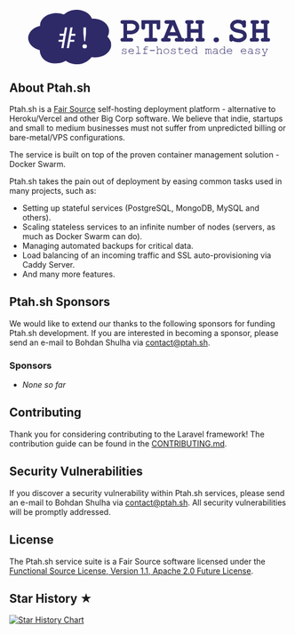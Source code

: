 <p align="center"><a href="https://ptah.sh" target="_blank"><svg width="435.54727" viewBox="0 0 326.66045 73.612935" height="98.150581" preserveAspectRatio="xMidYMid" id="svg96" xmlns="http://www.w3.org/2000/svg" class="mb-8" xmlns:svg="http://www.w3.org/2000/svg"><defs id="defs3"><clipPath id="abc55ae4a8"><path d="M 0.25,5.222656 H 112.67969 V 78.835938 H 0.25 Z m 0,0" clip-rule="nonzero" id="path2"></path></clipPath><clipPath id="3575eb23c2"><path d="m 63.9375,5.222656 c 1.230469,0 2.46875,0 3.695312,0 9.792969,1.230469 15.910157,5.324219 18.695313,12.019532 16.320315,-0.890626 28.187505,11.769531 20.957035,24.199218 2.40625,2.609375 4.41015,5.53125 5.13672,9.453125 0,1.121094 0,2.242188 0,3.363281 -2.16016,9.980469 -11.45313,16.722657 -26.707036,14.90625 -3.921875,5.125 -10.90625,10.257813 -21.773438,9.617188 -5.617187,-0.335938 -9.523437,-2.285156 -12.945312,-4.652344 -3.605469,1.96875 -7.507813,3.511719 -13.148438,3.527344 C 24.804688,77.6875 16.078125,70.105469 15.863281,59.710938 7.476562,57.277344 1.796875,52.738281 0.25,44.96875 c 0,-1.125 0,-2.25 0,-3.367188 C 1.957031,33.902344 7.328125,29.066406 16.273438,27.019531 15.734375,14.03125 33.625,5.917969 48.324219,11.636719 51.820312,8.808594 56.773438,5.722656 63.9375,5.222656 Z m 0,0" clip-rule="nonzero" id="path3"></path></clipPath></defs><g clip-path="url(#abc55ae4a8)" id="g6" style="fill: rgb(46, 42, 104); fill-opacity: 1;" transform="translate(-0.25048828,-5.2226563)"><g clip-path="url(#3575eb23c2)" id="g5" style="fill: rgb(46, 42, 104); fill-opacity: 1;"><path id="path5" style="display: inline; fill: rgb(46, 42, 104); fill-opacity: 1;" d="M 0.25048828,5.2221679 V 78.836425 H 112.39453 V 5.2221679 Z M 49.895508,29.094726 h 2.90625 l -4.905762,27.890625 h -2.922363 l 1.516113,-8.625 h -5.266113 v -2.641113 h 5.749511 l 0.922852,-5.358398 h -5.235352 v -2.625 h 5.71875 z m 7.343261,0 h 2.922363 l -1.516113,8.641114 h 5.266113 v 2.625 h -5.749511 l -0.922852,5.358398 h 5.235352 v 2.641113 h -5.704102 l -1.530762,8.625 h -2.906249 z m 17.541504,0 h 3.515625 v 8.109375 l -1.125,10.469239 H 75.88916 L 74.780273,37.204101 Z m 1.749023,22.734375 c 1.093749,0 1.859376,0.229981 2.296875,0.687012 0.4375,0.449219 0.65625,1.024415 0.65625,1.719727 v 0.717773 c 0,0.687499 -0.21875,1.262696 -0.65625,1.719727 -0.437499,0.445311 -1.203126,0.670898 -2.296875,0.670898 -1.093748,0 -1.859375,-0.225587 -2.296875,-0.670898 -0.437499,-0.457031 -0.65625,-1.032228 -0.65625,-1.719727 V 54.23584 c 0,-0.695312 0.218751,-1.270508 0.65625,-1.719727 0.4375,-0.457031 1.203127,-0.687012 2.296875,-0.687012 z"></path></g></g><g fill="#2e2a68" fill-opacity="1" id="g9" transform="translate(-0.25048828,-5.2226563)"><g transform="translate(121.81982,48.254532)" id="g8"><g id="g7"><path d="m 28.375,-19.65625 c 0,1.667969 -0.476562,3.246094 -1.421875,4.734375 -0.949219,1.492187 -2.304687,2.695313 -4.0625,3.609375 -1.761719,0.90625 -3.789063,1.359375 -6.078125,1.359375 H 11.953125 V -4.90625 H 17.5 c 0.882812,0 1.550781,0.246094 2,0.734375 0.457031,0.492187 0.6875,1.0625 0.6875,1.71875 0,0.554687 -0.214844,1.101563 -0.640625,1.640625 C 19.128906,-0.269531 18.476562,0 17.59375,0 H 5.640625 C 4.753906,0 4.097656,-0.25 3.671875,-0.75 3.242188,-1.257812 3.03125,-1.828125 3.03125,-2.453125 c 0,-0.613281 0.210938,-1.175781 0.640625,-1.6875 C 4.097656,-4.648438 4.738281,-4.90625 5.59375,-4.90625 H 7.0625 v -19.203125 h -1.375 c -0.886719,0 -1.554688,-0.242187 -2,-0.734375 -0.4375,-0.5 -0.65625,-1.085938 -0.65625,-1.765625 0,-0.59375 0.203125,-1.140625 0.609375,-1.640625 0.414063,-0.507812 1.097656,-0.765625 2.046875,-0.765625 h 12.109375 c 1.863281,0 3.601563,0.375 5.21875,1.125 1.613281,0.75 2.910156,1.828125 3.890625,3.234375 0.976562,1.40625 1.46875,3.074219 1.46875,5 z m -4.890625,-0.140625 c 0,-1.34375 -0.574219,-2.394531 -1.71875,-3.15625 -1.148437,-0.769531 -2.46875,-1.15625 -3.96875,-1.15625 h -5.84375 v 9.25 h 4.71875 c 1.789063,0 3.375,-0.445313 4.75,-1.34375 1.375,-0.894531 2.0625,-2.09375 2.0625,-3.59375 z m 0,0" id="path6"></path></g></g></g><g fill="#2e2a68" fill-opacity="1" id="g12" transform="translate(-0.25048828,-5.2226563)"><g transform="translate(151.22303,48.254532)" id="g11"><g id="g10"><path d="m 27.34375,-19.109375 c 0,1.179687 -0.273438,1.964844 -0.8125,2.359375 -0.53125,0.386719 -1.074219,0.578125 -1.625,0.578125 -0.429688,0 -0.824219,-0.101563 -1.1875,-0.3125 -0.355469,-0.21875 -0.632812,-0.488281 -0.828125,-0.8125 l -0.04687,-0.04687 c -0.261719,-0.363281 -0.390625,-0.988281 -0.390625,-1.875 v -4.890625 h -5.34375 v 19.20312 h 3.53125 c 0.875,0 1.507813,0.117188 1.90625,0.34375 l 0.04687,0.046875 c 0.195312,0.136719 0.425781,0.402344 0.6875,0.796875 0.257812,0.386719 0.390625,0.808594 0.390625,1.265625 0,0.59375 -0.203125,1.152344 -0.609375,1.671875 C 22.65625,-0.257812 21.878906,0 20.734375,0 H 8.625 C 7.476562,0 6.691406,-0.242188 6.265625,-0.734375 c -0.417969,-0.488281 -0.625,-1.0625 -0.625,-1.71875 0,-0.613281 0.203125,-1.175781 0.609375,-1.6875 0.40625,-0.507813 1.179688,-0.765625 2.328125,-0.765625 h 3.625 v -19.203125 h -5.34375 v 4.890625 c 0,0.886719 -0.117187,1.527344 -0.34375,1.921875 L 6.46875,-17.25 c -0.125,0.199219 -0.386719,0.429688 -0.78125,0.6875 -0.398438,0.261719 -0.824219,0.390625 -1.28125,0.390625 -0.585938,0 -1.140625,-0.203125 -1.671875,-0.609375 -0.523437,-0.414062 -0.78125,-1.210938 -0.78125,-2.390625 v -9.84375 H 27.34375 Z m 0,0" id="path9"></path></g></g></g><g fill="#2e2a68" fill-opacity="1" id="g15" transform="translate(-0.25048828,-5.2226563)"><g transform="translate(180.62623,48.254532)" id="g14"><g id="g13"><path d="m 27.25,-4.90625 h 0.546875 c 1.007813,0 1.734375,0.246094 2.171875,0.734375 0.445312,0.492187 0.671875,1.0625 0.671875,1.71875 0,0.523437 -0.199219,1.0625 -0.59375,1.625 C 29.648438,-0.273438 28.976562,0 28.03125,0 H 20.1875 C 19.207031,0 18.515625,-0.269531 18.109375,-0.8125 17.703125,-1.351562 17.5,-1.898438 17.5,-2.453125 c 0,-0.519531 0.1875,-1.054687 0.5625,-1.609375 0.375,-0.5625 1.082031,-0.84375 2.125,-0.84375 h 1.765625 L 20.78125,-7.890625 H 8.875 L 7.703125,-4.90625 H 9.5625 c 0.6875,0 1.289062,0.210938 1.8125,0.625 0.519531,0.40625 0.78125,1.015625 0.78125,1.828125 0,0.523437 -0.199219,1.0625 -0.59375,1.625 C 11.175781,-0.273438 10.523438,0 9.609375,0 H 1.5625 c -0.875,0 -1.515625,-0.25 -1.921875,-0.75 -0.414063,-0.507812 -0.625,-1.078125 -0.625,-1.703125 0,-0.8125 0.265625,-1.421875 0.796875,-1.828125 0.519531,-0.414062 1.101562,-0.625 1.75,-0.625 h 0.84375 l 7.6875,-19.203125 h -3.8125 c -0.792969,0 -1.433594,-0.21875 -1.921875,-0.65625 C 3.867188,-25.210938 3.625,-25.8125 3.625,-26.5625 c 0,-0.5625 0.203125,-1.109375 0.609375,-1.640625 0.414063,-0.539063 1.097656,-0.8125 2.046875,-0.8125 H 17.5 Z m -16.421875,-7.890625 h 7.9375 L 14.796875,-22.5 Z m 0,0" id="path12"></path></g></g></g><g fill="#2e2a68" fill-opacity="1" id="g18" transform="translate(-0.25048828,-5.2226563)"><g transform="translate(210.02944,48.254532)" id="g17"><g id="g16"><path d="m 13.71875,-26.5625 c 0,0.585938 -0.214844,1.140625 -0.640625,1.671875 -0.417969,0.523437 -1.101563,0.78125 -2.046875,0.78125 H 9.703125 v 7.203125 H 20.1875 v -7.203125 h -1.421875 c -0.980469,0 -1.667969,-0.285156 -2.0625,-0.859375 -0.386719,-0.570312 -0.578125,-1.101562 -0.578125,-1.59375 0,-0.5625 0.191406,-1.109375 0.578125,-1.640625 0.394531,-0.539063 1.066406,-0.8125 2.015625,-0.8125 H 25 c 0.882812,0 1.550781,0.246094 2,0.734375 0.457031,0.492188 0.6875,1.0625 0.6875,1.71875 0,0.6875 -0.21875,1.25 -0.65625,1.6875 -0.4375,0.4375 -1.085938,0.695312 -1.9375,0.765625 V -4.90625 h 0.9375 c 0.78125,0 1.414062,0.226562 1.90625,0.671875 0.488281,0.4375 0.734375,1.03125 0.734375,1.78125 0,0.554687 -0.199219,1.101563 -0.59375,1.640625 C 27.691406,-0.269531 27.054688,0 26.171875,0 h -7.40625 c -0.949219,0 -1.625,-0.269531 -2.03125,-0.8125 C 16.328125,-1.351562 16.125,-1.898438 16.125,-2.453125 c 0,-0.8125 0.257812,-1.421875 0.78125,-1.828125 0.519531,-0.414062 1.125,-0.625 1.8125,-0.625 h 1.46875 v -7.109375 H 9.703125 v 7.109375 h 1.328125 c 0.914062,0 1.59375,0.246094 2.03125,0.734375 0.4375,0.492187 0.65625,1.0625 0.65625,1.71875 0,0.523437 -0.203125,1.0625 -0.609375,1.625 C 12.703125,-0.273438 12.039062,0 11.125,0 h -7.25 c -0.855469,0 -1.523438,-0.234375 -2,-0.703125 -0.46875,-0.476563 -0.703125,-1.0625 -0.703125,-1.75 0,-0.71875 0.242187,-1.304687 0.734375,-1.765625 0.488281,-0.457031 1.113281,-0.6875 1.875,-0.6875 H 4.796875 V -24.109375 C 3.066406,-24.304688 2.203125,-25.125 2.203125,-26.5625 c 0,-0.59375 0.203125,-1.148438 0.609375,-1.671875 0.414062,-0.519531 1.097656,-0.78125 2.046875,-0.78125 h 6.125 c 0.84375,0 1.507813,0.226563 2,0.671875 0.488281,0.4375 0.734375,1.03125 0.734375,1.78125 z m 0,0" id="path15"></path></g></g></g><g fill="#2e2a68" fill-opacity="1" id="g21" transform="translate(-0.25048828,-5.2226563)"><g transform="translate(239.43265,48.254532)" id="g20"><g id="g19"><path d="m 14.859375,-5.734375 c 2.25,0 3.472656,1.09375 3.671875,3.28125 -0.105469,1.054687 -0.445312,1.855469 -1.015625,2.40625 -0.5625,0.550781 -1.449219,0.828125 -2.65625,0.828125 -1.117187,0 -2.011719,-0.292969 -2.6875,-0.875 -0.667969,-0.59375 -1,-1.378906 -1,-2.359375 0,-1.007813 0.332031,-1.804687 1,-2.390625 0.675781,-0.59375 1.570313,-0.890625 2.6875,-0.890625 z m 0,0" id="path18"></path></g></g></g><g fill="#2e2a68" fill-opacity="1" id="g24" transform="translate(-0.25048828,-5.2226563)"><g transform="translate(268.83586,48.254532)" id="g23"><g id="g22"><path d="m 14.703125,-29.75 c 2.519531,0 4.660156,0.574219 6.421875,1.71875 0.394531,-0.363281 0.722656,-0.609375 0.984375,-0.734375 0.257813,-0.132813 0.566406,-0.203125 0.921875,-0.203125 0.65625,0 1.226562,0.214844 1.71875,0.640625 0.488281,0.429687 0.734375,1.0625 0.734375,1.90625 v 4.703125 c 0,0.59375 -0.03125,1.015625 -0.09375,1.265625 -0.0625,0.242187 -0.179687,0.460937 -0.34375,0.65625 -0.523437,0.6875 -1.171875,1.03125 -1.953125,1.03125 -0.65625,0 -1.214844,-0.203125 -1.671875,-0.609375 -0.460937,-0.414062 -0.703125,-0.953125 -0.734375,-1.609375 -0.199219,-1.269531 -0.882812,-2.226563 -2.046875,-2.875 -1.15625,-0.65625 -2.453125,-0.984375 -3.890625,-0.984375 -1.5625,0 -2.914062,0.375 -4.046875,1.125 -1.125,0.75 -1.6875,1.648438 -1.6875,2.6875 0,1.835938 1.472656,3.042969 4.421875,3.625 l 1.90625,0.390625 c 2.25,0.460937 4.078125,0.917969 5.484375,1.375 1.40625,0.460937 2.710937,1.304687 3.921875,2.53125 1.207031,1.21875 1.8125,2.945313 1.8125,5.171875 0,1.960938 -0.574219,3.59375 -1.71875,4.90625 -1.136719,1.304688 -2.574219,2.257812 -4.3125,2.859375 -1.730469,0.601563 -3.460938,0.90625 -5.1875,0.90625 -2.75,0 -5.320312,-0.6523438 -7.703125,-1.953125 C 7.285156,-0.800781 6.96875,-0.5 6.6875,-0.3125 6.414062,-0.132812 6.066406,-0.046875 5.640625,-0.046875 5.046875,-0.046875 4.476562,-0.25 3.9375,-0.65625 3.40625,-1.070312 3.140625,-1.753906 3.140625,-2.703125 V -7.25 c 0,-0.945312 0.265625,-1.625 0.796875,-2.03125 0.539062,-0.414062 1.109375,-0.625 1.703125,-0.625 0.78125,0 1.347656,0.226562 1.703125,0.671875 0.363281,0.4375 0.578125,0.902344 0.640625,1.390625 0.132813,0.78125 0.601563,1.453125 1.40625,2.015625 0.800781,0.554687 1.722656,0.96875 2.765625,1.25 1.039062,0.273437 1.972656,0.40625 2.796875,0.40625 0.84375,0 1.785156,-0.128906 2.828125,-0.390625 1.050781,-0.257812 1.960938,-0.679688 2.734375,-1.265625 0.769531,-0.59375 1.15625,-1.328125 1.15625,-2.203125 0,-0.914062 -0.382813,-1.644531 -1.140625,-2.1875 -0.75,-0.539062 -1.609375,-0.929688 -2.578125,-1.171875 -0.960937,-0.25 -2.257813,-0.503906 -3.890625,-0.765625 -3.136719,-0.519531 -5.578125,-1.503906 -7.328125,-2.953125 -1.742187,-1.457031 -2.609375,-3.394531 -2.609375,-5.8125 0,-1.601563 0.460938,-3.082031 1.390625,-4.4375 0.925781,-1.363281 2.195313,-2.4375 3.8125,-3.21875 1.625,-0.78125 3.414063,-1.171875 5.375,-1.171875 z m 0,0" id="path21"></path></g></g></g><g fill="#2e2a68" fill-opacity="1" id="g27" transform="translate(-0.25048828,-5.2226563)"><g transform="translate(298.23907,48.254532)" id="g26"><g id="g25"><path d="m 13.71875,-26.5625 c 0,0.585938 -0.214844,1.140625 -0.640625,1.671875 -0.417969,0.523437 -1.101563,0.78125 -2.046875,0.78125 H 9.703125 v 7.203125 H 20.1875 v -7.203125 h -1.421875 c -0.980469,0 -1.667969,-0.285156 -2.0625,-0.859375 -0.386719,-0.570312 -0.578125,-1.101562 -0.578125,-1.59375 0,-0.5625 0.191406,-1.109375 0.578125,-1.640625 0.394531,-0.539063 1.066406,-0.8125 2.015625,-0.8125 H 25 c 0.882812,0 1.550781,0.246094 2,0.734375 0.457031,0.492188 0.6875,1.0625 0.6875,1.71875 0,0.6875 -0.21875,1.25 -0.65625,1.6875 -0.4375,0.4375 -1.085938,0.695312 -1.9375,0.765625 V -4.90625 h 0.9375 c 0.78125,0 1.414062,0.226562 1.90625,0.671875 0.488281,0.4375 0.734375,1.03125 0.734375,1.78125 0,0.554687 -0.199219,1.101563 -0.59375,1.640625 C 27.691406,-0.269531 27.054688,0 26.171875,0 h -7.40625 c -0.949219,0 -1.625,-0.269531 -2.03125,-0.8125 C 16.328125,-1.351562 16.125,-1.898438 16.125,-2.453125 c 0,-0.8125 0.257812,-1.421875 0.78125,-1.828125 0.519531,-0.414062 1.125,-0.625 1.8125,-0.625 h 1.46875 v -7.109375 H 9.703125 v 7.109375 h 1.328125 c 0.914062,0 1.59375,0.246094 2.03125,0.734375 0.4375,0.492187 0.65625,1.0625 0.65625,1.71875 0,0.523437 -0.203125,1.0625 -0.609375,1.625 C 12.703125,-0.273438 12.039062,0 11.125,0 h -7.25 c -0.855469,0 -1.523438,-0.234375 -2,-0.703125 -0.46875,-0.476563 -0.703125,-1.0625 -0.703125,-1.75 0,-0.71875 0.242187,-1.304687 0.734375,-1.765625 0.488281,-0.457031 1.113281,-0.6875 1.875,-0.6875 H 4.796875 V -24.109375 C 3.066406,-24.304688 2.203125,-25.125 2.203125,-26.5625 c 0,-0.59375 0.203125,-1.148438 0.609375,-1.671875 0.414062,-0.519531 1.097656,-0.78125 2.046875,-0.78125 h 6.125 c 0.84375,0 1.507813,0.226563 2,0.671875 0.488281,0.4375 0.734375,1.03125 0.734375,1.78125 z m 0,0" id="path24"></path></g></g></g><g fill="#2e2a68" fill-opacity="1" id="g30" transform="translate(-0.25048828,-5.2226563)"><g transform="translate(125.17347,64.613216)" id="g29"><g id="g28"><path d="m 4.734375,-6.90625 c 0.90625,0 1.632813,0.214844 2.1875,0.640625 0,-0.28125 0.113281,-0.421875 0.34375,-0.421875 0.101563,0 0.179687,0.042969 0.234375,0.125 0.050781,0.074219 0.078125,0.167969 0.078125,0.28125 v 1.171875 c 0,0.125 -0.027344,0.226563 -0.078125,0.296875 -0.054688,0.074219 -0.132812,0.109375 -0.234375,0.109375 -0.210937,0 -0.324219,-0.113281 -0.34375,-0.34375 -0.03125,-0.363281 -0.246094,-0.65625 -0.640625,-0.875 -0.398438,-0.226563 -0.902344,-0.34375 -1.515625,-0.34375 -0.617187,0 -1.125,0.117187 -1.53125,0.34375 -0.40625,0.230469 -0.609375,0.511719 -0.609375,0.84375 0,0.273437 0.140625,0.507813 0.421875,0.703125 0.289063,0.1875 0.640625,0.304688 1.046875,0.34375 L 5,-3.9375 c 1.164062,0.15625 1.941406,0.421875 2.328125,0.796875 0.394531,0.375 0.59375,0.804687 0.59375,1.28125 0,0.40625 -0.136719,0.773437 -0.40625,1.09375 -0.261719,0.324219 -0.632813,0.574219 -1.109375,0.75 C 5.9375,0.160156 5.398438,0.25 4.796875,0.25 c -1.011719,0 -1.84375,-0.25390625 -2.5,-0.765625 v 0.09375 C 2.296875,-0.140625 2.179688,0 1.953125,0 1.734375,0 1.625,-0.132812 1.625,-0.40625 v -1.390625 c 0,-0.269531 0.109375,-0.40625 0.328125,-0.40625 0.226563,0 0.34375,0.152344 0.34375,0.453125 0,0.375 0.238281,0.699219 0.71875,0.96875 0.488281,0.261719 1.078125,0.390625 1.765625,0.390625 0.707031,0 1.300781,-0.140625 1.78125,-0.421875 0.476562,-0.28125 0.71875,-0.628906 0.71875,-1.046875 0,-0.34375 -0.199219,-0.65625 -0.59375,-0.9375 C 6.300781,-3.078125 5.664062,-3.253906 4.78125,-3.328125 3.894531,-3.410156 3.289062,-3.53125 2.96875,-3.6875 2.664062,-3.820312 2.421875,-4.015625 2.234375,-4.265625 c -0.1875,-0.257813 -0.28125,-0.539063 -0.28125,-0.84375 0,-0.34375 0.117187,-0.648437 0.359375,-0.921875 0.238281,-0.28125 0.566406,-0.492188 0.984375,-0.640625 0.425781,-0.15625 0.90625,-0.234375 1.4375,-0.234375 z m 0,0" id="path27"></path></g></g></g><g fill="#2e2a68" fill-opacity="1" id="g33" transform="translate(-0.25048828,-5.2226563)"><g transform="translate(134.65553,64.613216)" id="g32"><g id="g31"><path d="m 4.671875,-6.90625 c 0.6875,0 1.3125,0.15625 1.875,0.46875 0.5625,0.3125 0.988281,0.742188 1.28125,1.28125 0.300781,0.542969 0.453125,1.199219 0.453125,1.96875 H 1.671875 c 0.113281,0.84375 0.460937,1.523438 1.046875,2.03125 0.59375,0.511719 1.328125,0.765625 2.203125,0.765625 0.476563,0 0.972656,-0.078125 1.484375,-0.234375 C 6.925781,-0.789062 7.363281,-1 7.71875,-1.25 7.8125,-1.332031 7.90625,-1.375 8,-1.375 c 0.082031,0 0.148438,0.03125 0.203125,0.09375 0.0625,0.0625 0.09375,0.136719 0.09375,0.21875 0,0.167969 -0.171875,0.355469 -0.515625,0.5625 C 7.445312,-0.289062 7.015625,-0.113281 6.484375,0.03125 5.953125,0.175781 5.429688,0.25 4.921875,0.25 c -0.71875,0 -1.375,-0.1640625 -1.96875,-0.484375 -0.59375,-0.332031 -1.0625,-0.785156 -1.40625,-1.359375 -0.34375,-0.570312 -0.515625,-1.203125 -0.515625,-1.890625 0,-0.625 0.160156,-1.195313 0.484375,-1.71875 0.320313,-0.53125 0.757813,-0.945313 1.3125,-1.25 0.550781,-0.300781 1.164063,-0.453125 1.84375,-0.453125 z m -3,3.0625 H 7.65625 C 7.53125,-4.550781 7.191406,-5.128906 6.640625,-5.578125 6.097656,-6.035156 5.4375,-6.265625 4.65625,-6.265625 c -0.761719,0 -1.414062,0.226563 -1.953125,0.671875 -0.542969,0.4375 -0.886719,1.023438 -1.03125,1.75 z m 0,0" id="path30"></path></g></g></g><g fill="#2e2a68" fill-opacity="1" id="g36" transform="translate(-0.25048828,-5.2226563)"><g transform="translate(144.1376,64.613216)" id="g35"><g id="g34"><path d="M 5.109375,-0.640625 H 7.6875 c 0.269531,0 0.40625,0.105469 0.40625,0.3125 C 8.09375,-0.109375 7.957031,0 7.6875,0 H 1.875 C 1.613281,0 1.484375,-0.109375 1.484375,-0.328125 c 0,-0.207031 0.128906,-0.3125 0.390625,-0.3125 H 4.453125 V -9.03125 H 2.5625 c -0.273438,0 -0.40625,-0.109375 -0.40625,-0.328125 0,-0.21875 0.132812,-0.328125 0.40625,-0.328125 h 2.546875 z m 0,0" id="path33"></path></g></g></g><g fill="#2e2a68" fill-opacity="1" id="g39" transform="translate(-0.25048828,-5.2226563)"><g transform="translate(153.61966,64.613216)" id="g38"><g id="g37"><path d="m 6.125,-9.6875 c 0.332031,0 0.703125,0.023438 1.109375,0.0625 0.40625,0.042969 0.75,0.089844 1.03125,0.140625 0.25,0.042969 0.375,0.152344 0.375,0.328125 0,0.085938 -0.03125,0.15625 -0.09375,0.21875 -0.0625,0.0625 -0.152344,0.09375 -0.265625,0.09375 -0.074219,0 -0.203125,-0.015625 -0.390625,-0.046875 C 7.828125,-8.898438 7.613281,-8.925781 7.25,-8.96875 6.894531,-9.007812 6.519531,-9.03125 6.125,-9.03125 c -0.574219,0 -1.015625,0.140625 -1.328125,0.421875 -0.304687,0.273437 -0.453125,0.574219 -0.453125,0.90625 V -6.6875 h 3.078125 c 0.257813,0 0.390625,0.109375 0.390625,0.328125 0,0.21875 -0.132812,0.328125 -0.390625,0.328125 H 4.34375 v 5.390625 h 2.875 c 0.28125,0 0.421875,0.105469 0.421875,0.3125 C 7.640625,-0.109375 7.5,0 7.21875,0 H 2.109375 C 1.828125,0 1.6875,-0.109375 1.6875,-0.328125 c 0,-0.207031 0.140625,-0.3125 0.421875,-0.3125 h 1.59375 V -6.03125 h -1.4375 c -0.28125,0 -0.421875,-0.109375 -0.421875,-0.328125 0,-0.21875 0.140625,-0.328125 0.421875,-0.328125 h 1.4375 v -1.03125 c 0,-0.332031 0.09375,-0.648438 0.28125,-0.953125 C 4.171875,-8.972656 4.445312,-9.21875 4.8125,-9.40625 5.175781,-9.59375 5.613281,-9.6875 6.125,-9.6875 Z m 0,0" id="path36"></path></g></g></g><g fill="#2e2a68" fill-opacity="1" id="g42" transform="translate(-0.25048828,-5.2226563)"><g transform="translate(163.10173,64.613216)" id="g41"><g id="g40"><path d="M 8.078125,-4 H 1.46875 v -0.9375 h 6.609375 z m 0,0" id="path39"></path></g></g></g><g fill="#2e2a68" fill-opacity="1" id="g45" transform="translate(-0.25048828,-5.2226563)"><g transform="translate(172.58379,64.613216)" id="g44"><g id="g43"><path d="m 2.640625,-5.703125 c 0.40625,-0.445313 0.796875,-0.757813 1.171875,-0.9375 0.382812,-0.1875 0.816406,-0.28125 1.296875,-0.28125 0.507813,0 0.953125,0.105469 1.328125,0.3125 0.382812,0.199219 0.675781,0.46875 0.875,0.8125 0.207031,0.34375 0.3125,0.703125 0.3125,1.078125 v 4.078125 h 0.75 c 0.28125,0 0.421875,0.105469 0.421875,0.3125 C 8.796875,-0.109375 8.65625,0 8.375,0 H 6.21875 C 5.9375,0 5.796875,-0.109375 5.796875,-0.328125 c 0,-0.207031 0.140625,-0.3125 0.421875,-0.3125 h 0.75 V -4.65625 c 0,-0.425781 -0.164062,-0.800781 -0.484375,-1.125 C 6.160156,-6.101562 5.6875,-6.265625 5.0625,-6.265625 c -0.324219,0 -0.601562,0.042969 -0.828125,0.125 -0.21875,0.085937 -0.40625,0.195313 -0.5625,0.328125 -0.148437,0.125 -0.335937,0.308594 -0.5625,0.546875 -0.09375,0.117187 -0.25,0.28125 -0.46875,0.5 v 4.125 h 0.78125 c 0.257813,0 0.390625,0.105469 0.390625,0.3125 C 3.8125,-0.109375 3.679688,0 3.421875,0 h -2.1875 C 0.972656,0 0.84375,-0.109375 0.84375,-0.328125 c 0,-0.207031 0.128906,-0.3125 0.390625,-0.3125 H 2 V -9.03125 H 1.09375 c -0.261719,0 -0.390625,-0.109375 -0.390625,-0.328125 0,-0.21875 0.128906,-0.328125 0.390625,-0.328125 h 1.546875 z m 0,0" id="path42"></path></g></g></g><g fill="#2e2a68" fill-opacity="1" id="g48" transform="translate(-0.25048828,-5.2226563)"><g transform="translate(182.06586,64.613216)" id="g47"><g id="g46"><path d="m 4.78125,-6.90625 c 0.644531,0 1.25,0.164062 1.8125,0.484375 0.5625,0.3125 1,0.746094 1.3125,1.296875 0.320312,0.542969 0.484375,1.136719 0.484375,1.78125 0,0.65625 -0.164063,1.261719 -0.484375,1.8125 -0.3125,0.542969 -0.75,0.976562 -1.3125,1.296875 C 6.03125,0.0859375 5.425781,0.25 4.78125,0.25 4.125,0.25 3.519531,0.0859375 2.96875,-0.234375 2.414062,-0.554688 1.972656,-0.988281 1.640625,-1.53125 1.316406,-2.082031 1.15625,-2.6875 1.15625,-3.34375 1.15625,-3.976562 1.316406,-4.570312 1.640625,-5.125 1.972656,-5.675781 2.414062,-6.109375 2.96875,-6.421875 3.519531,-6.742188 4.125,-6.90625 4.78125,-6.90625 Z m -2.984375,3.5625 c 0,0.542969 0.132813,1.039062 0.40625,1.484375 0.269531,0.449219 0.628906,0.808594 1.078125,1.078125 0.457031,0.261719 0.957031,0.390625 1.5,0.390625 0.53125,0 1.019531,-0.128906 1.46875,-0.390625 C 6.707031,-1.050781 7.070312,-1.410156 7.34375,-1.859375 7.613281,-2.304688 7.75,-2.800781 7.75,-3.34375 7.75,-3.851562 7.617188,-4.332031 7.359375,-4.78125 7.097656,-5.226562 6.738281,-5.585938 6.28125,-5.859375 5.832031,-6.128906 5.335938,-6.265625 4.796875,-6.265625 c -0.554687,0 -1.058594,0.136719 -1.515625,0.40625 -0.460938,0.261719 -0.824219,0.617187 -1.09375,1.0625 -0.261719,0.449219 -0.390625,0.933594 -0.390625,1.453125 z m 0,0" id="path45"></path></g></g></g><g fill="#2e2a68" fill-opacity="1" id="g51" transform="translate(-0.25048828,-5.2226563)"><g transform="translate(191.54792,64.613216)" id="g50"><g id="g49"><path d="m 4.734375,-6.90625 c 0.90625,0 1.632813,0.214844 2.1875,0.640625 0,-0.28125 0.113281,-0.421875 0.34375,-0.421875 0.101563,0 0.179687,0.042969 0.234375,0.125 0.050781,0.074219 0.078125,0.167969 0.078125,0.28125 v 1.171875 c 0,0.125 -0.027344,0.226563 -0.078125,0.296875 -0.054688,0.074219 -0.132812,0.109375 -0.234375,0.109375 -0.210937,0 -0.324219,-0.113281 -0.34375,-0.34375 -0.03125,-0.363281 -0.246094,-0.65625 -0.640625,-0.875 -0.398438,-0.226563 -0.902344,-0.34375 -1.515625,-0.34375 -0.617187,0 -1.125,0.117187 -1.53125,0.34375 -0.40625,0.230469 -0.609375,0.511719 -0.609375,0.84375 0,0.273437 0.140625,0.507813 0.421875,0.703125 0.289063,0.1875 0.640625,0.304688 1.046875,0.34375 L 5,-3.9375 c 1.164062,0.15625 1.941406,0.421875 2.328125,0.796875 0.394531,0.375 0.59375,0.804687 0.59375,1.28125 0,0.40625 -0.136719,0.773437 -0.40625,1.09375 -0.261719,0.324219 -0.632813,0.574219 -1.109375,0.75 C 5.9375,0.160156 5.398438,0.25 4.796875,0.25 c -1.011719,0 -1.84375,-0.25390625 -2.5,-0.765625 v 0.09375 C 2.296875,-0.140625 2.179688,0 1.953125,0 1.734375,0 1.625,-0.132812 1.625,-0.40625 v -1.390625 c 0,-0.269531 0.109375,-0.40625 0.328125,-0.40625 0.226563,0 0.34375,0.152344 0.34375,0.453125 0,0.375 0.238281,0.699219 0.71875,0.96875 0.488281,0.261719 1.078125,0.390625 1.765625,0.390625 0.707031,0 1.300781,-0.140625 1.78125,-0.421875 0.476562,-0.28125 0.71875,-0.628906 0.71875,-1.046875 0,-0.34375 -0.199219,-0.65625 -0.59375,-0.9375 C 6.300781,-3.078125 5.664062,-3.253906 4.78125,-3.328125 3.894531,-3.410156 3.289062,-3.53125 2.96875,-3.6875 2.664062,-3.820312 2.421875,-4.015625 2.234375,-4.265625 c -0.1875,-0.257813 -0.28125,-0.539063 -0.28125,-0.84375 0,-0.34375 0.117187,-0.648437 0.359375,-0.921875 0.238281,-0.28125 0.566406,-0.492188 0.984375,-0.640625 0.425781,-0.15625 0.90625,-0.234375 1.4375,-0.234375 z m 0,0" id="path48"></path></g></g></g><g fill="#2e2a68" fill-opacity="1" id="g54" transform="translate(-0.25048828,-5.2226563)"><g transform="translate(201.02999,64.613216)" id="g53"><g id="g52"><path d="m 3.59375,-9.03125 c 0.207031,0 0.3125,0.132812 0.3125,0.390625 V -6.6875 h 3.5625 c 0.269531,0 0.40625,0.109375 0.40625,0.328125 0,0.21875 -0.136719,0.328125 -0.40625,0.328125 h -3.5625 v 4.359375 c 0,0.324219 0.140625,0.621094 0.421875,0.890625 0.289063,0.261719 0.734375,0.390625 1.328125,0.390625 0.445312,0 0.921875,-0.0625 1.421875,-0.1875 0.507813,-0.125 0.90625,-0.273437 1.1875,-0.453125 0.132813,-0.070312 0.222656,-0.109375 0.265625,-0.109375 0.09375,0 0.171875,0.039063 0.234375,0.109375 0.0625,0.0625 0.09375,0.136719 0.09375,0.21875 0,0.167969 -0.183594,0.335938 -0.546875,0.5 C 7.957031,-0.15625 7.523438,-0.0234375 7.015625,0.078125 6.515625,0.191406 6.0625,0.25 5.65625,0.25 5.132812,0.25 4.691406,0.160156 4.328125,-0.015625 c -0.355469,-0.1875 -0.625,-0.425781 -0.8125,-0.71875 C 3.335938,-1.023438 3.25,-1.332031 3.25,-1.65625 v -4.375 H 2.046875 C 1.765625,-6.03125 1.625,-6.140625 1.625,-6.359375 1.625,-6.578125 1.765625,-6.6875 2.046875,-6.6875 H 3.25 v -1.953125 c 0,-0.257813 0.113281,-0.390625 0.34375,-0.390625 z m 0,0" id="path51"></path></g></g></g><g fill="#2e2a68" fill-opacity="1" id="g57" transform="translate(-0.25048828,-5.2226563)"><g transform="translate(210.51205,64.613216)" id="g56"><g id="g55"><path d="m 4.671875,-6.90625 c 0.6875,0 1.3125,0.15625 1.875,0.46875 0.5625,0.3125 0.988281,0.742188 1.28125,1.28125 0.300781,0.542969 0.453125,1.199219 0.453125,1.96875 H 1.671875 c 0.113281,0.84375 0.460937,1.523438 1.046875,2.03125 0.59375,0.511719 1.328125,0.765625 2.203125,0.765625 0.476563,0 0.972656,-0.078125 1.484375,-0.234375 C 6.925781,-0.789062 7.363281,-1 7.71875,-1.25 7.8125,-1.332031 7.90625,-1.375 8,-1.375 c 0.082031,0 0.148438,0.03125 0.203125,0.09375 0.0625,0.0625 0.09375,0.136719 0.09375,0.21875 0,0.167969 -0.171875,0.355469 -0.515625,0.5625 C 7.445312,-0.289062 7.015625,-0.113281 6.484375,0.03125 5.953125,0.175781 5.429688,0.25 4.921875,0.25 c -0.71875,0 -1.375,-0.1640625 -1.96875,-0.484375 -0.59375,-0.332031 -1.0625,-0.785156 -1.40625,-1.359375 -0.34375,-0.570312 -0.515625,-1.203125 -0.515625,-1.890625 0,-0.625 0.160156,-1.195313 0.484375,-1.71875 0.320313,-0.53125 0.757813,-0.945313 1.3125,-1.25 0.550781,-0.300781 1.164063,-0.453125 1.84375,-0.453125 z m -3,3.0625 H 7.65625 C 7.53125,-4.550781 7.191406,-5.128906 6.640625,-5.578125 6.097656,-6.035156 5.4375,-6.265625 4.65625,-6.265625 c -0.761719,0 -1.414062,0.226563 -1.953125,0.671875 -0.542969,0.4375 -0.886719,1.023438 -1.03125,1.75 z m 0,0" id="path54"></path></g></g></g><g fill="#2e2a68" fill-opacity="1" id="g60" transform="translate(-0.25048828,-5.2226563)"><g transform="translate(219.99412,64.613216)" id="g59"><g id="g58"><path d="m 7.953125,-0.640625 h 0.90625 c 0.257813,0 0.390625,0.105469 0.390625,0.3125 C 9.25,-0.109375 9.117188,0 8.859375,0 h -1.5625 L 7.3125,-1.25 7.28125,-1.28125 C 6.539062,-0.257812 5.585938,0.25 4.421875,0.25 3.816406,0.25 3.25,0.0859375 2.71875,-0.234375 2.1875,-0.554688 1.765625,-0.992188 1.453125,-1.546875 1.148438,-2.097656 1,-2.695312 1,-3.34375 1,-3.976562 1.148438,-4.570312 1.453125,-5.125 1.765625,-5.675781 2.1875,-6.109375 2.71875,-6.421875 3.25,-6.742188 3.820312,-6.90625 4.4375,-6.90625 c 0.695312,0 1.289062,0.179688 1.78125,0.53125 0.5,0.34375 0.851562,0.679688 1.0625,1 L 7.3125,-5.40625 7.296875,-9.03125 H 6.40625 C 6.132812,-9.03125 6,-9.140625 6,-9.359375 6,-9.578125 6.132812,-9.6875 6.40625,-9.6875 H 7.953125 Z M 1.65625,-3.34375 c 0,0.542969 0.125,1.039062 0.375,1.484375 0.257812,0.449219 0.601562,0.808594 1.03125,1.078125 0.4375,0.261719 0.90625,0.390625 1.40625,0.390625 0.519531,0 0.992188,-0.128906 1.421875,-0.390625 0.425781,-0.269531 0.765625,-0.628906 1.015625,-1.078125 0.257812,-0.445313 0.390625,-0.941406 0.390625,-1.484375 0,-0.519531 -0.125,-1.003906 -0.375,-1.453125 -0.25,-0.445313 -0.59375,-0.800781 -1.03125,-1.0625 -0.429687,-0.269531 -0.90625,-0.40625 -1.4375,-0.40625 -0.511719,0 -0.980469,0.136719 -1.40625,0.40625 -0.429687,0.273437 -0.765625,0.632813 -1.015625,1.078125 -0.25,0.449219 -0.375,0.929688 -0.375,1.4375 z m 0,0" id="path57"></path></g></g></g><g fill="#2e2a68" fill-opacity="1" id="g66" transform="translate(-0.25048828,-5.2226563)"><g transform="translate(238.95825,64.613216)" id="g65"><g id="g64"><path d="m 3.484375,-6.90625 c 0.644531,0 1.148437,0.355469 1.515625,1.0625 0.257812,-0.320312 0.53125,-0.578125 0.8125,-0.765625 0.289062,-0.195313 0.609375,-0.296875 0.953125,-0.296875 0.3125,0 0.59375,0.085938 0.84375,0.25 0.257813,0.167969 0.457031,0.386719 0.59375,0.65625 0.144531,0.261719 0.21875,0.527344 0.21875,0.796875 v 4.5625 H 9.03125 c 0.25,0 0.375,0.105469 0.375,0.3125 C 9.40625,-0.109375 9.273438,0 9.015625,0 H 7.78125 V -5.15625 C 7.78125,-5.4375 7.6875,-5.691406 7.5,-5.921875 7.3125,-6.148438 7.070312,-6.265625 6.78125,-6.265625 c -0.28125,0 -0.554688,0.105469 -0.8125,0.3125 -0.261719,0.210937 -0.539062,0.542969 -0.828125,1 v 4.3125 H 5.71875 c 0.269531,0 0.40625,0.105469 0.40625,0.3125 C 6.125,-0.109375 5.984375,0 5.703125,0 h -1.21875 v -5.109375 c 0,-0.28125 -0.09375,-0.539063 -0.28125,-0.78125 -0.1875,-0.25 -0.421875,-0.375 -0.703125,-0.375 -0.25,0 -0.511719,0.09375 -0.78125,0.28125 -0.261719,0.1875 -0.5625,0.53125 -0.90625,1.03125 v 4.3125 h 0.609375 c 0.25,0 0.375,0.105469 0.375,0.3125 C 2.796875,-0.109375 2.664062,0 2.40625,0 H 0.59375 C 0.320312,0 0.1875,-0.109375 0.1875,-0.328125 c 0,-0.207031 0.128906,-0.3125 0.390625,-0.3125 h 0.59375 V -6.03125 h -0.59375 c -0.125,0 -0.226563,-0.023438 -0.296875,-0.078125 -0.0625,-0.0625 -0.09375,-0.144531 -0.09375,-0.25 0,-0.21875 0.132812,-0.328125 0.40625,-0.328125 H 1.8125 v 0.65625 c 0.289062,-0.3125 0.566406,-0.535156 0.828125,-0.671875 0.269531,-0.132813 0.550781,-0.203125 0.84375,-0.203125 z m 0,0" id="path63"></path></g></g></g><g fill="#2e2a68" fill-opacity="1" id="g69" transform="translate(-0.25048828,-5.2226563)"><g transform="translate(248.44031,64.613216)" id="g68"><g id="g67"><path d="m 2.375,-6.453125 c 0.53125,-0.15625 0.96875,-0.269531 1.3125,-0.34375 0.351562,-0.070313 0.691406,-0.109375 1.015625,-0.109375 0.53125,0 0.992187,0.09375 1.390625,0.28125 0.394531,0.179688 0.691406,0.417969 0.890625,0.71875 0.207031,0.292969 0.3125,0.601562 0.3125,0.921875 v 4.34375 H 8.1875 c 0.28125,0 0.421875,0.105469 0.421875,0.3125 C 8.609375,-0.109375 8.46875,0 8.1875,0 H 6.640625 V -0.9375 C 5.703125,-0.144531 4.695312,0.25 3.625,0.25 2.882812,0.25 2.285156,0.0625 1.828125,-0.3125 1.367188,-0.6875 1.140625,-1.175781 1.140625,-1.78125 1.140625,-2.238281 1.28125,-2.644531 1.5625,-3 1.851562,-3.351562 2.253906,-3.628906 2.765625,-3.828125 3.273438,-4.023438 3.863281,-4.125 4.53125,-4.125 c 0.625,0 1.328125,0.078125 2.109375,0.234375 v -1.09375 c 0,-0.320313 -0.171875,-0.613281 -0.515625,-0.875 -0.335938,-0.269531 -0.820312,-0.40625 -1.453125,-0.40625 -0.46875,0 -1.164063,0.148437 -2.078125,0.4375 -0.042969,0.011719 -0.101562,0.03125 -0.171875,0.0625 -0.074219,0.023437 -0.136719,0.03125 -0.1875,0.03125 -0.085937,0 -0.15625,-0.03125 -0.21875,-0.09375 -0.0625,-0.0625 -0.09375,-0.144531 -0.09375,-0.25 0,-0.09375 0.035156,-0.164063 0.109375,-0.21875 0.070312,-0.0625 0.1875,-0.113281 0.34375,-0.15625 z M 1.796875,-1.78125 c 0,0.40625 0.160156,0.742188 0.484375,1 0.320312,0.261719 0.757812,0.390625 1.3125,0.390625 0.570312,0 1.09375,-0.113281 1.5625,-0.34375 0.476562,-0.226563 0.972656,-0.582031 1.484375,-1.0625 V -3.21875 c -0.5625,-0.175781 -1.292969,-0.265625 -2.1875,-0.265625 -0.792969,0.023437 -1.433594,0.1875 -1.921875,0.5 -0.492188,0.3125 -0.734375,0.714844 -0.734375,1.203125 z m 0,0" id="path66"></path></g></g></g><g fill="#2e2a68" fill-opacity="1" id="g72" transform="translate(-0.25048828,-5.2226563)"><g transform="translate(257.92237,64.613216)" id="g71"><g id="g70"><path d="m 7.953125,-0.640625 h 0.90625 c 0.257813,0 0.390625,0.105469 0.390625,0.3125 C 9.25,-0.109375 9.117188,0 8.859375,0 h -1.5625 L 7.3125,-1.25 7.28125,-1.28125 C 6.539062,-0.257812 5.585938,0.25 4.421875,0.25 3.816406,0.25 3.25,0.0859375 2.71875,-0.234375 2.1875,-0.554688 1.765625,-0.992188 1.453125,-1.546875 1.148438,-2.097656 1,-2.695312 1,-3.34375 1,-3.976562 1.148438,-4.570312 1.453125,-5.125 1.765625,-5.675781 2.1875,-6.109375 2.71875,-6.421875 3.25,-6.742188 3.820312,-6.90625 4.4375,-6.90625 c 0.695312,0 1.289062,0.179688 1.78125,0.53125 0.5,0.34375 0.851562,0.679688 1.0625,1 L 7.3125,-5.40625 7.296875,-9.03125 H 6.40625 C 6.132812,-9.03125 6,-9.140625 6,-9.359375 6,-9.578125 6.132812,-9.6875 6.40625,-9.6875 H 7.953125 Z M 1.65625,-3.34375 c 0,0.542969 0.125,1.039062 0.375,1.484375 0.257812,0.449219 0.601562,0.808594 1.03125,1.078125 0.4375,0.261719 0.90625,0.390625 1.40625,0.390625 0.519531,0 0.992188,-0.128906 1.421875,-0.390625 0.425781,-0.269531 0.765625,-0.628906 1.015625,-1.078125 0.257812,-0.445313 0.390625,-0.941406 0.390625,-1.484375 0,-0.519531 -0.125,-1.003906 -0.375,-1.453125 -0.25,-0.445313 -0.59375,-0.800781 -1.03125,-1.0625 -0.429687,-0.269531 -0.90625,-0.40625 -1.4375,-0.40625 -0.511719,0 -0.980469,0.136719 -1.40625,0.40625 -0.429687,0.273437 -0.765625,0.632813 -1.015625,1.078125 -0.25,0.449219 -0.375,0.929688 -0.375,1.4375 z m 0,0" id="path69"></path></g></g></g><g fill="#2e2a68" fill-opacity="1" id="g75" transform="translate(-0.25048828,-5.2226563)"><g transform="translate(267.40444,64.613216)" id="g74"><g id="g73"><path d="m 4.671875,-6.90625 c 0.6875,0 1.3125,0.15625 1.875,0.46875 0.5625,0.3125 0.988281,0.742188 1.28125,1.28125 0.300781,0.542969 0.453125,1.199219 0.453125,1.96875 H 1.671875 c 0.113281,0.84375 0.460937,1.523438 1.046875,2.03125 0.59375,0.511719 1.328125,0.765625 2.203125,0.765625 0.476563,0 0.972656,-0.078125 1.484375,-0.234375 C 6.925781,-0.789062 7.363281,-1 7.71875,-1.25 7.8125,-1.332031 7.90625,-1.375 8,-1.375 c 0.082031,0 0.148438,0.03125 0.203125,0.09375 0.0625,0.0625 0.09375,0.136719 0.09375,0.21875 0,0.167969 -0.171875,0.355469 -0.515625,0.5625 C 7.445312,-0.289062 7.015625,-0.113281 6.484375,0.03125 5.953125,0.175781 5.429688,0.25 4.921875,0.25 c -0.71875,0 -1.375,-0.1640625 -1.96875,-0.484375 -0.59375,-0.332031 -1.0625,-0.785156 -1.40625,-1.359375 -0.34375,-0.570312 -0.515625,-1.203125 -0.515625,-1.890625 0,-0.625 0.160156,-1.195313 0.484375,-1.71875 0.320313,-0.53125 0.757813,-0.945313 1.3125,-1.25 0.550781,-0.300781 1.164063,-0.453125 1.84375,-0.453125 z m -3,3.0625 H 7.65625 C 7.53125,-4.550781 7.191406,-5.128906 6.640625,-5.578125 6.097656,-6.035156 5.4375,-6.265625 4.65625,-6.265625 c -0.761719,0 -1.414062,0.226563 -1.953125,0.671875 -0.542969,0.4375 -0.886719,1.023438 -1.03125,1.75 z m 0,0" id="path72"></path></g></g></g><g fill="#2e2a68" fill-opacity="1" id="g81" transform="translate(-0.25048828,-5.2226563)"><g transform="translate(286.36857,64.613216)" id="g80"><g id="g79"><path d="m 4.671875,-6.90625 c 0.6875,0 1.3125,0.15625 1.875,0.46875 0.5625,0.3125 0.988281,0.742188 1.28125,1.28125 0.300781,0.542969 0.453125,1.199219 0.453125,1.96875 H 1.671875 c 0.113281,0.84375 0.460937,1.523438 1.046875,2.03125 0.59375,0.511719 1.328125,0.765625 2.203125,0.765625 0.476563,0 0.972656,-0.078125 1.484375,-0.234375 C 6.925781,-0.789062 7.363281,-1 7.71875,-1.25 7.8125,-1.332031 7.90625,-1.375 8,-1.375 c 0.082031,0 0.148438,0.03125 0.203125,0.09375 0.0625,0.0625 0.09375,0.136719 0.09375,0.21875 0,0.167969 -0.171875,0.355469 -0.515625,0.5625 C 7.445312,-0.289062 7.015625,-0.113281 6.484375,0.03125 5.953125,0.175781 5.429688,0.25 4.921875,0.25 c -0.71875,0 -1.375,-0.1640625 -1.96875,-0.484375 -0.59375,-0.332031 -1.0625,-0.785156 -1.40625,-1.359375 -0.34375,-0.570312 -0.515625,-1.203125 -0.515625,-1.890625 0,-0.625 0.160156,-1.195313 0.484375,-1.71875 0.320313,-0.53125 0.757813,-0.945313 1.3125,-1.25 0.550781,-0.300781 1.164063,-0.453125 1.84375,-0.453125 z m -3,3.0625 H 7.65625 C 7.53125,-4.550781 7.191406,-5.128906 6.640625,-5.578125 6.097656,-6.035156 5.4375,-6.265625 4.65625,-6.265625 c -0.761719,0 -1.414062,0.226563 -1.953125,0.671875 -0.542969,0.4375 -0.886719,1.023438 -1.03125,1.75 z m 0,0" id="path78"></path></g></g></g><g fill="#2e2a68" fill-opacity="1" id="g84" transform="translate(-0.25048828,-5.2226563)"><g transform="translate(295.85063,64.613216)" id="g83"><g id="g82"><path d="m 2.375,-6.453125 c 0.53125,-0.15625 0.96875,-0.269531 1.3125,-0.34375 0.351562,-0.070313 0.691406,-0.109375 1.015625,-0.109375 0.53125,0 0.992187,0.09375 1.390625,0.28125 0.394531,0.179688 0.691406,0.417969 0.890625,0.71875 0.207031,0.292969 0.3125,0.601562 0.3125,0.921875 v 4.34375 H 8.1875 c 0.28125,0 0.421875,0.105469 0.421875,0.3125 C 8.609375,-0.109375 8.46875,0 8.1875,0 H 6.640625 V -0.9375 C 5.703125,-0.144531 4.695312,0.25 3.625,0.25 2.882812,0.25 2.285156,0.0625 1.828125,-0.3125 1.367188,-0.6875 1.140625,-1.175781 1.140625,-1.78125 1.140625,-2.238281 1.28125,-2.644531 1.5625,-3 1.851562,-3.351562 2.253906,-3.628906 2.765625,-3.828125 3.273438,-4.023438 3.863281,-4.125 4.53125,-4.125 c 0.625,0 1.328125,0.078125 2.109375,0.234375 v -1.09375 c 0,-0.320313 -0.171875,-0.613281 -0.515625,-0.875 -0.335938,-0.269531 -0.820312,-0.40625 -1.453125,-0.40625 -0.46875,0 -1.164063,0.148437 -2.078125,0.4375 -0.042969,0.011719 -0.101562,0.03125 -0.171875,0.0625 -0.074219,0.023437 -0.136719,0.03125 -0.1875,0.03125 -0.085937,0 -0.15625,-0.03125 -0.21875,-0.09375 -0.0625,-0.0625 -0.09375,-0.144531 -0.09375,-0.25 0,-0.09375 0.035156,-0.164063 0.109375,-0.21875 0.070312,-0.0625 0.1875,-0.113281 0.34375,-0.15625 z M 1.796875,-1.78125 c 0,0.40625 0.160156,0.742188 0.484375,1 0.320312,0.261719 0.757812,0.390625 1.3125,0.390625 0.570312,0 1.09375,-0.113281 1.5625,-0.34375 0.476562,-0.226563 0.972656,-0.582031 1.484375,-1.0625 V -3.21875 c -0.5625,-0.175781 -1.292969,-0.265625 -2.1875,-0.265625 -0.792969,0.023437 -1.433594,0.1875 -1.921875,0.5 -0.492188,0.3125 -0.734375,0.714844 -0.734375,1.203125 z m 0,0" id="path81"></path></g></g></g><g fill="#2e2a68" fill-opacity="1" id="g87" transform="translate(-0.25048828,-5.2226563)"><g transform="translate(305.3327,64.613216)" id="g86"><g id="g85"><path d="m 4.734375,-6.90625 c 0.90625,0 1.632813,0.214844 2.1875,0.640625 0,-0.28125 0.113281,-0.421875 0.34375,-0.421875 0.101563,0 0.179687,0.042969 0.234375,0.125 0.050781,0.074219 0.078125,0.167969 0.078125,0.28125 v 1.171875 c 0,0.125 -0.027344,0.226563 -0.078125,0.296875 -0.054688,0.074219 -0.132812,0.109375 -0.234375,0.109375 -0.210937,0 -0.324219,-0.113281 -0.34375,-0.34375 -0.03125,-0.363281 -0.246094,-0.65625 -0.640625,-0.875 -0.398438,-0.226563 -0.902344,-0.34375 -1.515625,-0.34375 -0.617187,0 -1.125,0.117187 -1.53125,0.34375 -0.40625,0.230469 -0.609375,0.511719 -0.609375,0.84375 0,0.273437 0.140625,0.507813 0.421875,0.703125 0.289063,0.1875 0.640625,0.304688 1.046875,0.34375 L 5,-3.9375 c 1.164062,0.15625 1.941406,0.421875 2.328125,0.796875 0.394531,0.375 0.59375,0.804687 0.59375,1.28125 0,0.40625 -0.136719,0.773437 -0.40625,1.09375 -0.261719,0.324219 -0.632813,0.574219 -1.109375,0.75 C 5.9375,0.160156 5.398438,0.25 4.796875,0.25 c -1.011719,0 -1.84375,-0.25390625 -2.5,-0.765625 v 0.09375 C 2.296875,-0.140625 2.179688,0 1.953125,0 1.734375,0 1.625,-0.132812 1.625,-0.40625 v -1.390625 c 0,-0.269531 0.109375,-0.40625 0.328125,-0.40625 0.226563,0 0.34375,0.152344 0.34375,0.453125 0,0.375 0.238281,0.699219 0.71875,0.96875 0.488281,0.261719 1.078125,0.390625 1.765625,0.390625 0.707031,0 1.300781,-0.140625 1.78125,-0.421875 0.476562,-0.28125 0.71875,-0.628906 0.71875,-1.046875 0,-0.34375 -0.199219,-0.65625 -0.59375,-0.9375 C 6.300781,-3.078125 5.664062,-3.253906 4.78125,-3.328125 3.894531,-3.410156 3.289062,-3.53125 2.96875,-3.6875 2.664062,-3.820312 2.421875,-4.015625 2.234375,-4.265625 c -0.1875,-0.257813 -0.28125,-0.539063 -0.28125,-0.84375 0,-0.34375 0.117187,-0.648437 0.359375,-0.921875 0.238281,-0.28125 0.566406,-0.492188 0.984375,-0.640625 0.425781,-0.15625 0.90625,-0.234375 1.4375,-0.234375 z m 0,0" id="path84"></path></g></g></g><g fill="#2e2a68" fill-opacity="1" id="g90" transform="translate(-0.25048828,-5.2226563)"><g transform="translate(314.81476,64.613216)" id="g89"><g id="g88"><path d="m 3.828125,-6.359375 c 0,0.21875 -0.136719,0.328125 -0.40625,0.328125 h -0.90625 l 2.640625,5.3125 2.625,-5.3125 H 6.875 c -0.273438,0 -0.40625,-0.109375 -0.40625,-0.328125 0,-0.21875 0.132812,-0.328125 0.40625,-0.328125 h 1.828125 c 0.269531,0 0.40625,0.109375 0.40625,0.328125 0,0.148437 -0.046875,0.242187 -0.140625,0.28125 C 8.875,-6.046875 8.753906,-6.03125 8.609375,-6.03125 H 8.46875 L 4.359375,2.328125 H 5.40625 c 0.269531,0 0.40625,0.109375 0.40625,0.328125 0,0.21875 -0.136719,0.328125 -0.40625,0.328125 H 1.609375 c -0.273437,0 -0.40625,-0.109375 -0.40625,-0.328125 0,-0.21875 0.132813,-0.328125 0.40625,-0.328125 H 3.6875 L 4.828125,0 1.796875,-6.03125 H 1.65625 c -0.125,0 -0.234375,-0.015625 -0.328125,-0.046875 C 1.234375,-6.117188 1.1875,-6.210938 1.1875,-6.359375 c 0,-0.101563 0.035156,-0.179687 0.109375,-0.234375 0.070313,-0.0625 0.144531,-0.09375 0.21875,-0.09375 h 1.90625 c 0.269531,0 0.40625,0.109375 0.40625,0.328125 z m 0,0" id="path87"></path></g></g></g></svg></a></p>

## About Ptah.sh

Ptah.sh is a [Fair Source](https://fair.io/) self-hosting deployment platform - alternative to Heroku/Vercel and other Big Corp software. We believe that indie, startups and small to medium businesses must not suffer from unpredicted billing or bare-metal/VPS configurations.

The service is built on top of the proven container management solution - Docker Swarm.

Ptah.sh takes the pain out of deployment by easing common tasks used in many projects, such as:

-   Setting up stateful services (PostgreSQL, MongoDB, MySQL and others).
-   Scaling stateless services to an infinite number of nodes (servers, as much as Docker Swarm can do).
-   Managing automated backups for critical data.
-   Load balancing of an incoming traffic and SSL auto-provisioning via Caddy Server.
-   And many more features.

## Ptah.sh Sponsors

We would like to extend our thanks to the following sponsors for funding Ptah.sh development. If you are interested in becoming a sponsor, please send an e-mail to Bohdan Shulha via [contact@ptah.sh](mailto:contact@ptah.sh).

### Sponsors

-   _None so far_

## Contributing

Thank you for considering contributing to the Laravel framework! The contribution guide can be found in the [CONTRIBUTING.md](https://github.com/ptah-sh/ptah-server/blob/main/CONTRIBUTING.md).

## Security Vulnerabilities

If you discover a security vulnerability within Ptah.sh services, please send an e-mail to Bohdan Shulha via [contact@ptah.sh](mailto:contact@ptah.sh). All security vulnerabilities will be promptly addressed.

## License

The Ptah.sh service suite is a Fair Source software licensed under the [Functional Source License, Version 1.1, Apache 2.0 Future License](https://github.com/ptah-sh/ptah-server/blob/main/LICENSE.md).

## Star History ★

[![Star History Chart](https://api.star-history.com/svg?repos=ptah-sh/ptah-server&type=Date)](https://star-history.com/#ptah-sh/ptah-server&Date)
